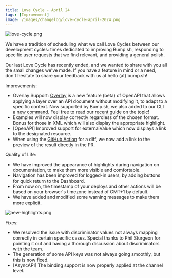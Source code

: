 ```yaml
---
title: Love Cycle - April 24
tags: [Improvement]
image: /images/changelog/love-cycle-april-2024.png
---
```


![love-cycle.png](/images/changelog/love-cycle-april-2024.png)

We have a tradition of scheduling what we call Love Cycles between our development cycles: times dedicated to improving Bump.sh, responding to specific user requests that we find relevant, and providing a general polish.

Our last Love Cycle has recently ended, and we wanted to share with you all the small changes we've made. If you have a feature in mind or a need, don't hesitate to share your feedback with us at hello (at) bump.sh!

Improvements:

- Overlay Support: [Overlay](https://docs.bump.sh/help/specification-support/overlays/) is a new feature (beta) of OpenAPI that allows applying a layer over an API document without modifying it, to adapt to a specific context. Now supported by Bump.sh, we also added to our CLI a [new command](https://github.com/bump-sh/cli?tab=readme-ov-file#bump-overlay-definition_file-overlay_file). Feel free to read our [recent guide](https://docs.bump.sh/guides/openapi/augmenting-generated-openapi/) on the topic!
- Examples will now display correctly regardless of the chosen format. Bonus for those in XML which will also display the appropriate highlight.
- [OpenAPI] Improved support for externalValue which now displays a link to the designated resource.
- When using the [GitHub Action](https://docs.bump.sh/help/continuous-integration/github-actions/) for a diff, we now add a link to the preview of the result directly in the PR.

Quality of Life:
- We have improved the appearance of highlights during navigation on documentation, to make them more visible and comfortable.
- Navigation has been improved for logged-in users, by adding buttons for quick return to the Dashboard.
- From now on, the timestamp of your deploys and other actions will be based on your browser's timezone instead of GMT+1 by default.
- We have added and modified some warning messages to make them more explicit.

![new-highlights.png](/images/changelog/new-highlights.png)

Fixes:
- We resolved the issue with discriminator values not always mapping correctly in certain specific cases. Special thanks to Phil Sturgeon for pointing it out and having a thorough discussion about discriminators with the team.
- The generation of some API keys was not always going smoothly, but this is now fixed.
- [AsyncAPI] The binding support is now properly applied at the channel level.